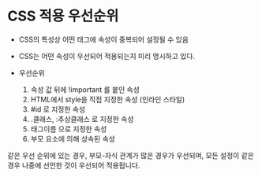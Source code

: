 # CSS 적용 우선순위

- CSS의 특성상 어떤 태그에 속성이 중복되어 설정될 수 있음
- CSS는 어떤 속성이 우선되어 적용되는지 미리 명시하고 있다.
- 우선순위

  1. 속성 값 뒤에 !important 를 붙인 속성
  2. HTML에서 style을 직접 지정한 속성 (인라인 스타일)
  3. #id 로 지정한 속성
  4. .클래스, :추상클래스 로 지정한 속성
  5. 태그이름 으로 지정한 속성
  6. 부모 요소에 의해 상속된 속성

같은 우선 순위에 있는 경우, 부모-자식 관계가 많은 경우가 우선되며, 모든 설정이 같은 경우 나중에 선언한 것이 우선되어 적용됩니다.
